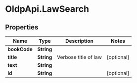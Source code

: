 # OldpApi.LawSearch

## Properties
Name | Type | Description | Notes
------------ | ------------- | ------------- | -------------
**bookCode** | **String** |  | 
**title** | **String** | Verbose title of law | [optional] 
**text** | **String** |  | 
**id** | **String** |  | [optional] 


